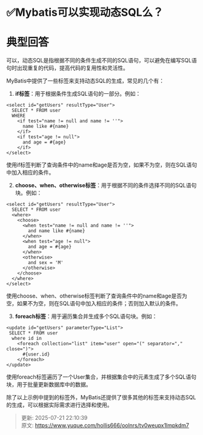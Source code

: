 # ✅Mybatis可以实现动态SQL么？

# 典型回答


可以，动态SQL是指根据不同的条件生成不同的SQL语句，可以避免在编写SQL语句时出现重复的代码，提高代码的复用性和灵活性。



MyBatis中提供了一些标签来支持动态SQL的生成，常见的几个有：



1. **if标签**：用于根据条件生成SQL语句的一部分。例如：

<font style="color:rgb(55, 65, 81);background-color:rgb(247, 247, 248);"></font>

```plain
<select id="getUsers" resultType="User">
  SELECT * FROM user
  WHERE
    <if test="name != null and name != ''">
      name like #{name}
    </if>
    <if test="age != null">
      and age = #{age}
    </if>
</select>

```



使用if标签判断了查询条件中的name和age是否为空，如果不为空，则在SQL语句中加入相应的条件。



2. **choose、when、otherwise标签**：用于根据不同的条件选择不同的SQL语句块。例如：

```plain
<select id="getUsers" resultType="User">
  SELECT * FROM user
  <where>
    <choose>
      <when test="name != null and name != ''">
        and name like #{name}
      </when>
      <when test="age != null">
        and age = #{age}
      </when>
      <otherwise>
        and sex = 'M'
      </otherwise>
    </choose>
  </where>
</select>

```



使用choose、when、otherwise标签判断了查询条件中的name和age是否为空，如果不为空，则在SQL语句中加入相应的条件；否则加入默认的条件。



3. **foreach标签**：用于遍历集合并生成多个SQL语句块。例如：

```plain
<update id="getUsers" parameterType="List">
 SELECT * FROM user
  where id in
    <foreach collection="list" item="user" open="(" separator="," close=")">
      #{user.id}
    </foreach>
</update>

```



使用foreach标签遍历了一个User集合，并根据集合中的元素生成了多个SQL语句块，用于批量更新数据库中的数据。



除了以上示例中提到的标签外，MyBatis还提供了很多其他的标签来支持动态SQL的生成，可以根据实际需求进行选择和使用。



> 更新: 2025-07-21 22:10:39  
> 原文: <https://www.yuque.com/hollis666/oolnrs/tv0weupx1lmpkdm7>